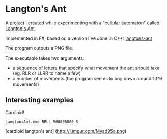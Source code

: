 Langton's Ant
=============

A project I created while experimenting with a "cellular automaton" called [Langton's Ant](https://en.wikipedia.org/wiki/Langton's_ant).

Implemented in F#, based on a version I've done in C++: [langtons-ant](https://github.com/mhadam/langtons-ant/)

The program outputs a PNG file.

The executable takes two arguments:
* a sequence of letters that specify what movement the ant should take (eg. RLR or LLRR to name a few)
* a number of movements (the program seems to bog down around 10^9 movements)

Interesting examples
-------------------
Cardioid!
```
LangtonsAnt.exe RRLL 500000000 S
```
[cardioid langton's ant]
(http://i.imgur.com/Myad95a.png)
